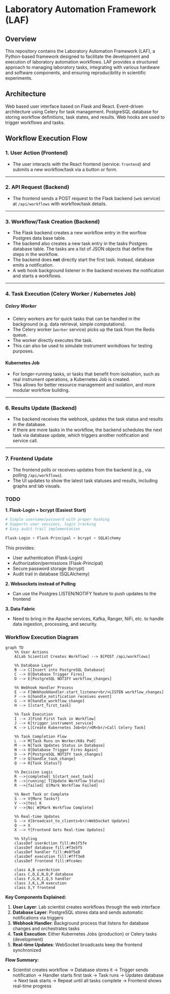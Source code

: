 # Laboratory Automation Framework (LAF)

## Overview

This repository contains the Laboratory Automation Framework (LAF), a
Python-based framework designed to facilitate the development and execution of
laboratory automation workflows. LAF provides a structured approach to managing
laboratory tasks, integrating with various hardware and software components,
and ensuring reproducibility in scientific experiments.

## Architecture

Web based user interface based on Flask and React. Event-driven architecture
using Celery for task management. PostgreSQL database for storing workflow
definitions, task states, and results. Web hooks are used to trigger workflows
and tasks.

## Workflow Execution Flow

### 1. User Action (Frontend)

- The user interacts with the React frontend (service: `frontend`) and submits
a new workflow/task via a button or form.

---

### 2. API Request (Backend)

- The frontend sends a POST request to the Flask backend (`web` service) at
`/api/workflows` with workflow/task details.

---

### 3. Workflow/Task Creation (Backend)

- The Flask backend creates a new workflow entry in the worflow Postgres data base table.
- The backend also creates a new task entry in the tasks Postgres database table. The 
tasks are a list of JSON objects that define the steps in the workflow.
- The backend does **not** directly start the first task. Instead, database emits a notification.
- A web hook background listener in the backend receives the notification and starts
a workflows.

---

### 4. Task Execution (Celery Worker / Kubernetes Job)

##### Celery Worker
- Celery workers are for quick tasks that can be handled in the background
(e.g. data retrieval, simple computations).
- The Celery worker (`worker` service) picks up the task from the Redis queue.
- The worker directly executes the task.
- This can also be used to simulate instrument workdlows for testing purposes.

#### Kubernetes Job
- For longer-running tasks, or tasks that benefit from isoloation, such as real
instrument operations, a Kubernetes Job is created.
- This allows for better resource management and isolation, and more modular
workflow building.

---

### 6. Results Update (Backend)

- The backend receives the webhook, updates the task status and results in the
database.
- If there are more tasks in the workflow, the backend schedules the next task via database update, which triggers another notification and service call.

---

### 7. Frontend Update

- The frontend polls or receives updates from the backend (e.g., via polling
`/api/workflows`).
- The UI updates to show the latest task statuses and results, including graphs
and lab visuals.


### TODO

**1. Flask-Login + bcrypt (Easiest Start)**
```python
# Simple username/password with proper hashing
# Supports user sessions, login tracking
# Easy audit trail implementation

Flask-Login + Flask-Principal + bcrypt + SQLAlchemy
```

This provides:
- User authentication (Flask-Login)
- Authorization/permissions (Flask-Principal) 
- Secure password storage (bcrypt)
- Audit trail in database (SQLAlchemy)

**2. Websockets instead of Polling**
- Can use the Postgres LISTEN/NOTIFY feature to push updates to the frontend

**3. Data Fabric**
- Need to bring in the Apache services, Kafka, Ranger, NiFi, etc. to handle
data ingestion, processing, and security.

### Workflow Execution Diagram

```mermaid
graph TD
    %% User Actions
    A[Lab Scientist Creates Workflow] --> B[POST /api/workflows]
    
    %% Database Layer
    B --> C[Insert into PostgreSQL Database]
    C --> D[Database Trigger Fires]
    D --> E[PostgreSQL NOTIFY workflow_changes]
    
    %% Webhook Handler Process
    E --> F[WebhookHandler.start_listener<br/>LISTEN workflow_changes]
    F --> G[handle_notification receives event]
    G --> H[handle_workflow_change]
    H --> I[start_first_task]
    
    %% Task Execution
    I --> J[Find First Task in Workflow]
    J --> K[trigger_instrument_service]
    K --> L[Create Kubernetes Job<br/>OR<br/>Call Celery Task]
    
    %% Task Completion Flow
    L --> M[Task Runs on Worker/K8s Pod]
    M --> N[Task Updates Status in Database]
    N --> O[Database Trigger Fires Again]
    O --> P[PostgreSQL NOTIFY task_changes]
    P --> Q[handle_task_change]
    Q --> R{Task Status?}
    
    %% Decision Logic
    R -->|completed| S[start_next_task]
    R -->|running| T[Update Workflow Status]
    R -->|failed| U[Mark Workflow Failed]
    
    %% Next Task or Complete
    S --> V{More Tasks?}
    V -->|Yes| K
    V -->|No| W[Mark Workflow Complete]
    
    %% Real-time Updates
    G --> X[broadcast_to_clients<br/>WebSocket Updates]
    Q --> X
    X --> Y[Frontend Gets Real-time Updates]
    
    %% Styling
    classDef userAction fill:#e1f5fe
    classDef database fill:#f3e5f5
    classDef handler fill:#e8f5e8
    classDef execution fill:#fff3e0
    classDef frontend fill:#fce4ec
    
    class A,B userAction
    class C,D,E,N,O,P database
    class F,G,H,I,Q,S handler
    class J,K,L,M execution
    class X,Y frontend
```

**Key Components Explained:**

1. **User Layer**: Lab scientist creates workflows through the web interface
2. **Database Layer**: PostgreSQL stores data and sends automatic notifications via triggers
3. **Webhook Handler**: Background process that listens for database changes and orchestrates tasks
4. **Task Execution**: Either Kubernetes Jobs (production) or Celery tasks (development)
5. **Real-time Updates**: WebSocket broadcasts keep the frontend synchronized

**Flow Summary:**
- Scientist creates workflow → Database stores it → Trigger sends notification → Handler starts first task → Task runs → Updates database → Next task starts → Repeat until all tasks complete → Frontend shows real-time progress


